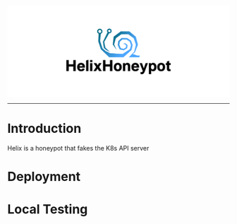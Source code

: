 <p align="center"> 
  <img src="images/cover.png" width=650" title="paladin" align="center">
</p>

---
# Introduction
Helix is a honeypot that fakes the K8s API server
# Deployment
# Local Testing
